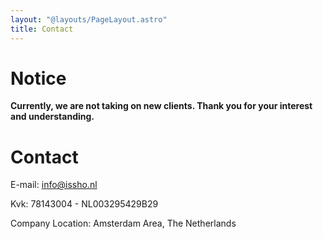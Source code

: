 ```yaml
---
layout: "@layouts/PageLayout.astro"
title: Contact
---
```


# Notice

**Currently, we are not taking on new clients. Thank you for your interest and understanding.**

# Contact

<p>E-mail:
<a href="mailto:info@issho.nl">info@issho.nl</a>
 </p>

<p>Kvk:
78143004 - NL003295429B29
 </p>

 <p>
 Company Location: 
Amsterdam Area, The Netherlands
 </p>
